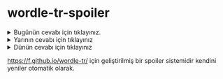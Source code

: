 # wordle-tr-spoiler

<details>
  <summary>Bugünün cevabı için tıklayınız.</summary>
  <br>
    <b> figür </b>
</details>

<details>
  <summary>Yarının cevabı için tıklayınız</summary>
  <br>
   <b> cizye </b>
</details>

<details>
  <summary>Dünün cevabı için tıklayınız </summary>
  <br>
  <b> pürüz </b>
</details>

https://f.github.io/wordle-tr/ için geliştirilmiş bir spoiler sistemidir kendini yeniler otomatik olarak.

